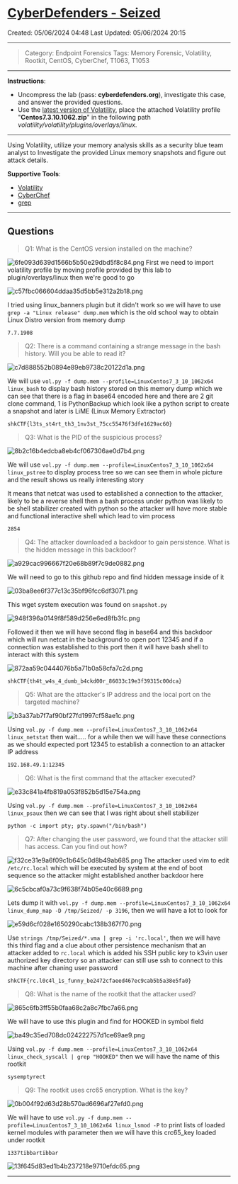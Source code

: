 # [CyberDefenders - Seized](https://cyberdefenders.org/blueteam-ctf-challenges/seized/)
Created: 05/06/2024 04:48
Last Updated: 05/06/2024 20:15
* * *
>Category: Endpoint Forensics
>Tags: Memory Forensic, Volatility, Rootkit, CentOS, CyberChef, T1063, T1053
* * *
**Instructions**:
- Uncompress the lab (pass: **cyberdefenders.org**), investigate this case, and answer the provided questions.
- Use the [latest version of Volatility](https://github.com/volatilityfoundation/volatility), place the attached Volatility profile "**Centos7.3.10.1062.zip**" in the following path *volatility/volatility/plugins/overlays/linux*.
* * *
Using Volatility, utilize your memory analysis skills as a security blue team analyst to Investigate the provided Linux memory snapshots and figure out attack details.

**Supportive Tools**:
- [Volatility](https://github.com/volatilityfoundation/volatility)
- [CyberChef](https://gchq.github.io/CyberChef/)
- [grep](https://www.cyberciti.biz/faq/howto-use-grep-command-in-linux-unix/)
* * *
## Questions
> Q1: What is the CentOS version installed on the machine?

![6fe093d639d1566b5b50e29dbd5f8c84.png](../../_resources/6fe093d639d1566b5b50e29dbd5f8c84.png)
First we need to import volatility profile by moving profile provided by this lab to plugin/overlays/linux then we're good to go

![c57fbc066604ddaa35d5bb5e312a2b18.png](../../_resources/c57fbc066604ddaa35d5bb5e312a2b18.png)

I tried using linux_banners plugin but it didn't work so we will have to use `grep -a "Linux release" dump.mem` which is the old school way to obtain Linux Distro version from memory dump

```
7.7.1908
```

> Q2: There is a command containing a strange message in the bash history. Will you be able to read it?

![c7d888552b0894e89eb9738c20122d1a.png](../../_resources/c7d888552b0894e89eb9738c20122d1a.png)

We will use `vol.py -f dump.mem --profile=LinuxCentos7_3_10_1062x64 linux_bash` to display bash history stored on this memory dump which we can see that there is a flag in base64 encoded here and there are 2 git clone command, 1 is PythonBackup which look like a python script to create a snapshot and later is LiME (Linux Memory Extractor) 

```
shkCTF{l3ts_st4rt_th3_1nv3st_75cc55476f3dfe1629ac60}
```

> Q3: What is the PID of the suspicious process?

![8b2c16b4edcba8eb4cf067306ae0d7b4.png](../../_resources/8b2c16b4edcba8eb4cf067306ae0d7b4.png)

We will use `vol.py -f dump.mem --profile=LinuxCentos7_3_10_1062x64 linux_pstree` to display process tree so we can see them in whole picture and the result shows us really interesting story

It means that netcat was used to established a connection to the attacker, likely to be a reverse shell then a bash process under python was likely to be shell stabilizer created with python so the attacker will have more stable and functional interactive shell which lead to vim process 

```
2854
```

> Q4: The attacker downloaded a backdoor to gain persistence. What is the hidden message in this backdoor?

![a929cac996667f20e68b89f7c9de0882.png](../../_resources/a929cac996667f20e68b89f7c9de0882.png)

We will need to go to this github repo and find hidden message inside of it

![03ba8ee6f377c13c35bf96fcc6df3071.png](../../_resources/03ba8ee6f377c13c35bf96fcc6df3071.png)

This wget system execution was found on `snapshot.py`

![948f396a0149f8f589d256e6ed8fb3fc.png](../../_resources/948f396a0149f8f589d256e6ed8fb3fc.png)

Followed it then we will have second flag in base64 and this backdoor which will run netcat in the background to open port 12345 and if a connection was established to this port then it will have bash shell to interact with this system 

![872aa59c0444076b5a71b0a58cfa7c2d.png](../../_resources/872aa59c0444076b5a71b0a58cfa7c2d.png)

```
shkCTF{th4t_w4s_4_dumb_b4ckd00r_86033c19e3f39315c00dca}
```

> Q5: What are the attacker's IP address and the local port on the targeted machine?

![b3a37ab7f7af90bf27fd1997cf58ae1c.png](../../_resources/b3a37ab7f7af90bf27fd1997cf58ae1c.png)

Using `vol.py -f dump.mem --profile=LinuxCentos7_3_10_1062x64 linux_netstat` then wait..... for a while then we will have these connections as we should expected port 12345 to establish a connection to an attacker IP address

```
192.168.49.1:12345
```

> Q6: What is the first command that the attacker executed?

![e33c841a4fb819a053f852b5d15e754a.png](../../_resources/e33c841a4fb819a053f852b5d15e754a.png)

Using `vol.py -f dump.mem --profile=LinuxCentos7_3_10_1062x64 linux_psaux` then we can see that I was right about shell stabilizer 

```
python -c import pty; pty.spawn("/bin/bash")
```

> Q7: After changing the user password, we found that the attacker still has access. Can you find out how?

![f32ce31e9a6f09c1b645c0d8b49ab685.png](../../_resources/f32ce31e9a6f09c1b645c0d8b49ab685.png)
The attacker used vim to edit `/etc/rc.local` which will be executed by system at the end of boot sequence so the attacker might established another backdoor here

![6c5cbcaf0a73c9f638f74b05e40c6689.png](../../_resources/6c5cbcaf0a73c9f638f74b05e40c6689.png)

Lets dump it with `vol.py -f dump.mem --profile=LinuxCentos7_3_10_1062x64 linux_dump_map -D /tmp/Seized/ -p 3196`, then we will have a lot to look for

![e59d6cf028e1650290cabc138b367f70.png](../../_resources/e59d6cf028e1650290cabc138b367f70.png)

Use `strings /tmp/Seized/*.vma | grep -i 'rc.local'`, then we will have this third flag and a clue about other persistence mechanism that an attacker added to `rc.local` which is added his SSH public key to k3vin user authorized key directory so an attacker can still use ssh to connect to this machine after chaning user password 

```
shkCTF{rc.l0c4l_1s_funny_be2472cfaeed467ec9cab5b5a38e5fa0}
```

> Q8: What is the name of the rootkit that the attacker used?

![865c6fb3ff55b0faa68c2a8c7fbc7a66.png](../../_resources/865c6fb3ff55b0faa68c2a8c7fbc7a66.png)

We will have to use this plugin and find for HOOKED in symbol field 

![ba49c35ed708dc024222757d1ce69ae9.png](../../_resources/ba49c35ed708dc024222757d1ce69ae9.png)

Using `vol.py -f dump.mem --profile=LinuxCentos7_3_10_1062x64 linux_check_syscall | grep "HOOKED"` then we will have the name of this rootkit

```
sysemptyrect
```

> Q9: The rootkit uses crc65 encryption. What is the key?

![0b004f92d63d28b570ad6696af27efd0.png](../../_resources/0b004f92d63d28b570ad6696af27efd0.png)

We will have to use `vol.py -f dump.mem --profile=LinuxCentos7_3_10_1062x64 linux_lsmod -P` to print lists of loaded kernel modules with parameter then we will have this crc65_key loaded under rootkit 

```
1337tibbartibbar
```

![13f645d83ed1b4b237218e9710efdc65.png](../../_resources/13f645d83ed1b4b237218e9710efdc65.png)
* * *
